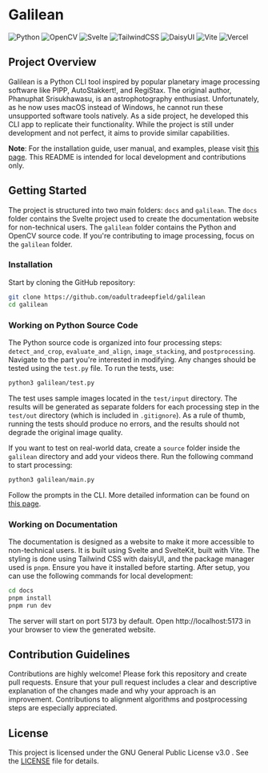 # Galilean

![Python](https://img.shields.io/badge/python-3670A0?style=for-the-badge&logo=python&logoColor=ffdd54)
![OpenCV](https://img.shields.io/badge/opencv-%23white.svg?style=for-the-badge&logo=opencv&logoColor=white)
![Svelte](https://img.shields.io/badge/svelte-%23f1413d.svg?style=for-the-badge&logo=svelte&logoColor=white)
![TailwindCSS](https://img.shields.io/badge/tailwindcss-%2338B2AC.svg?style=for-the-badge&logo=tailwind-css&logoColor=white)
![DaisyUI](https://img.shields.io/badge/daisyui-5A0EF8?style=for-the-badge&logo=daisyui&logoColor=white)
![Vite](https://img.shields.io/badge/vite-%23646CFF.svg?style=for-the-badge&logo=vite&logoColor=white)
![Vercel](https://img.shields.io/badge/vercel-%23000000.svg?style=for-the-badge&logo=vercel&logoColor=white)

## Project Overview

Galilean is a Python CLI tool inspired by popular planetary image processing software like PIPP, AutoStakkert!, and RegiStax. The original author, Phanuphat Srisukhawasu, is an astrophotography enthusiast. Unfortunately, as he now uses macOS instead of Windows, he cannot run these unsupported software tools natively. As a side project, he developed this CLI app to replicate their functionality. While the project is still under development and not perfect, it aims to provide similar capabilities.

**Note**: For the installation guide, user manual, and examples, please visit [this page](https://galilean.phanuphats.com/). This README is intended for local development and contributions only.

## Getting Started

The project is structured into two main folders: `docs` and `galilean`. The `docs` folder contains the Svelte project used to create the documentation website for non-technical users. The `galilean` folder contains the Python and OpenCV source code. If you're contributing to image processing, focus on the `galilean` folder.

### Installation

Start by cloning the GitHub repository:

```bash
git clone https://github.com/oadultradeepfield/galilean
cd galilean
```

### Working on Python Source Code

The Python source code is organized into four processing steps: `detect_and_crop`, `evaluate_and_align`, `image_stacking`, and `postprocessing`. Navigate to the part you're interested in modifying. Any changes should be tested using the `test.py` file. To run the tests, use:

```bash
python3 galilean/test.py
```

The test uses sample images located in the `test/input` directory. The results will be generated as separate folders for each processing step in the `test/out` directory (which is included in `.gitignore`). As a rule of thumb, running the tests should produce no errors, and the results should not degrade the original image quality.

If you want to test on real-world data, create a `source` folder inside the `galilean` directory and add your videos there. Run the following command to start processing:

```bash
python3 galilean/main.py
```

Follow the prompts in the CLI. More detailed information can be found on [this page](https://galilean.phanuphats.com/user-manual).

### Working on Documentation

The documentation is designed as a website to make it more accessible to non-technical users. It is built using Svelte and SvelteKit, built with Vite. The styling is done using Tailwind CSS with daisyUI, and the package manager used is `pnpm`. Ensure you have it installed before starting. After setup, you can use the following commands for local development:

```bash
cd docs
pnpm install
pnpm run dev
```

The server will start on port 5173 by default. Open http://localhost:5173 in your browser to view the generated website.

## Contribution Guidelines

Contributions are highly welcome! Please fork this repository and create pull requests. Ensure that your pull request includes a clear and descriptive explanation of the changes made and why your approach is an improvement. Contributions to alignment algorithms and postprocessing steps are especially appreciated.

## License

This project is licensed under the GNU General Public License v3.0
. See the [LICENSE](/LICENSE) file for details.
